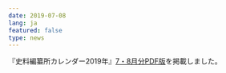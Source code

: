 ```yaml
---
date: 2019-07-08
lang: ja
featured: false
type: news
---
```

『史料編纂所カレンダー2019年』<a href="/news/2019/calendar20190708.pdf" target="_blank">7・8月分PDF版</a>を掲載しました。

